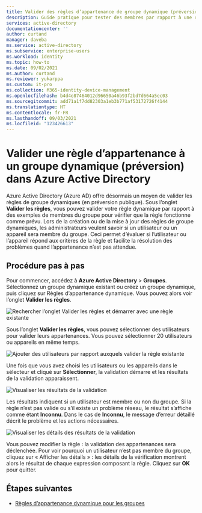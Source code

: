 ```yaml
---
title: Valider des règles d’appartenance de groupe dynamique (préversion) - Azure AD | Microsoft Docs
description: Guide pratique pour tester des membres par rapport à une règle d’appartenance pour un groupe dynamique dans Azure Active Directory.
services: active-directory
documentationcenter: ''
author: curtand
manager: daveba
ms.service: active-directory
ms.subservice: enterprise-users
ms.workload: identity
ms.topic: how-to
ms.date: 09/02/2021
ms.author: curtand
ms.reviewer: yukarppa
ms.custom: it-pro
ms.collection: M365-identity-device-management
ms.openlocfilehash: b4d4e87464012d96650a46b93f2bd7d664a5ec03
ms.sourcegitcommit: add71a1f7dd82303a1eb3b771af53172726f4144
ms.translationtype: HT
ms.contentlocale: fr-FR
ms.lasthandoff: 09/03/2021
ms.locfileid: "123426613"
---
```

# <a name="validate-a-dynamic-group-membership-rule-preview-in-azure-active-directory"></a>Valider une règle d’appartenance à un groupe dynamique (préversion) dans Azure Active Directory

Azure Active Directory (Azure AD) offre désormais un moyen de valider les règles de groupe dynamiques (en préversion publique). Sous l’onglet **Valider les règles**, vous pouvez valider votre règle dynamique par rapport à des exemples de membres du groupe pour vérifier que la règle fonctionne comme prévu. Lors de la création ou de la mise à jour des règles de groupe dynamiques, les administrateurs veulent savoir si un utilisateur ou un appareil sera membre du groupe. Ceci permet d’évaluer si l’utilisateur ou l’appareil répond aux critères de la règle et facilite la résolution des problèmes quand l’appartenance n’est pas attendue.

## <a name="step-by-step-walk-through"></a>Procédure pas à pas

Pour commencer, accédez à **Azure Active Directory** > **Groupes**. Sélectionnez un groupe dynamique existant ou créez un groupe dynamique, puis cliquez sur Règles d’appartenance dynamique. Vous pouvez alors voir l’onglet **Valider les règles**.

![Rechercher l’onglet Valider les règles et démarrer avec une règle existante](./media/groups-dynamic-rule-validation/validate-tab.png)

Sous l’onglet **Valider les règles**, vous pouvez sélectionner des utilisateurs pour valider leurs appartenances. Vous pouvez sélectionner 20 utilisateurs ou appareils en même temps.

![Ajouter des utilisateurs par rapport auxquels valider la règle existante](./media/groups-dynamic-rule-validation/validate-tab-add-users.png)

Une fois que vous avez choisi les utilisateurs ou les appareils dans le sélecteur et cliqué sur **Sélectionner**, la validation démarre et les résultats de la validation apparaissent.

![Visualiser les résultats de la validation](./media/groups-dynamic-rule-validation/validate-tab-results.png)

Les résultats indiquent si un utilisateur est membre ou non du groupe. Si la règle n’est pas valide ou s’il existe un problème réseau, le résultat s’affiche comme étant **Inconnu**. Dans le cas de **Inconnu**, le message d’erreur détaillé décrit le problème et les actions nécessaires.

![Visualiser les détails des résultats de la validation](./media/groups-dynamic-rule-validation/validate-tab-view-details.png)

Vous pouvez modifier la règle : la validation des appartenances sera déclenchée. Pour voir pourquoi un utilisateur n’est pas membre du groupe, cliquez sur « Afficher les détails » : les détails de la vérification montrent alors le résultat de chaque expression composant la règle. Cliquez sur **OK** pour quitter.

## <a name="next-steps"></a>Étapes suivantes

- [Règles d’appartenance dynamique pour les groupes](groups-dynamic-membership.md)
